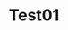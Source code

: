 ---
layout: project_item
title: "Test01"
description: 
keywords: 
language: 
source-code:
  site: 
  url: 
distributed:
  site: 
  url: 
---